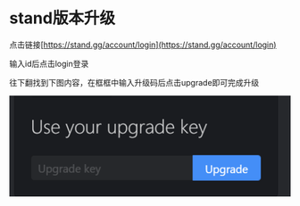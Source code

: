 # stand版本升级

点击链接[https://stand.gg/account/login](https://stand.gg/account/login)

输入id后点击login登录

往下翻找到下图内容，在框框中输入升级码后点击upgrade即可完成升级

![](<../../.gitbook/assets/image (98).png>)

